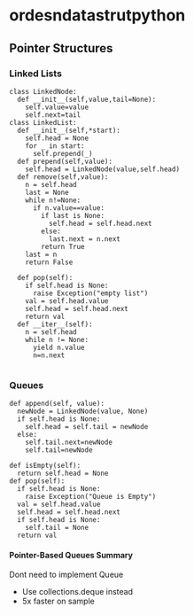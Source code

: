 # ordesndatastrutpython
## Pointer Structures
### Linked Lists
```
class LinkedNode:
  def __init__(self,value,tail=None):
    self.value=value
    self.next=tail
class LinkedList:
  def __init__(self,*start):
    self.head = None
    for _ in start:
      self.prepend(_)
  def prepend(self,value):
    self.head = LinkedNode(value,self.head)
  def remove(self,value):
    n = self.head
    last = None
    while n!=None:
      if n.value==value:
        if last is None:
          self.head = self.head.next
        else:
          last.next = n.next
        return True
    last = n
    return False
      
  def pop(self):
    if self.head is None:
      raise Exception("empty list")
    val = self.head.value
    self.head = self.head.next
    return val
  def __iter__(self):
    n = self.head
    while n != None:
      yield n.value
      n=n.next
  
```

### Queues
```
def append(self, value):
  newNode = LinkedNode(value, None)
  if self.head is None:
    self.head = self.tail = newNode
  else:
    self.tail.next=newNode
    self.tail=newNode

def isEmpty(self):
  return self.head = None
def pop(self):
  if self.head is None:
    raise Exception("Queue is Empty")
  val = self.head.value
  self.head = self.head.next
  if self.head is None:
    self.tail = None
  return val
````

#### Pointer-Based Queues Summary
Dont need to implement Queue
- Use collections.deque instead
- 5x faster on sample













